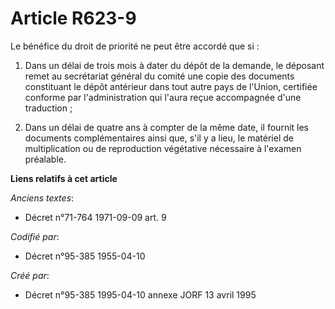 # Article R623-9

Le bénéfice du droit de priorité ne peut être accordé que si :

1. Dans un délai de trois mois à dater du dépôt de la demande, le déposant remet au secrétariat général du comité une copie
des documents constituant le dépôt antérieur dans tout autre pays de l'Union, certifiée conforme par l'administration qui
l'aura reçue accompagnée d'une traduction ;

2. Dans un délai de quatre ans à compter de la même date, il fournit les documents complémentaires ainsi que, s'il y a lieu,
le matériel de multiplication ou de reproduction végétative nécessaire à l'examen préalable.

**Liens relatifs à cet article**

_Anciens textes_:

  - Décret n°71-764 1971-09-09 art. 9

_Codifié par_:

  - Décret n°95-385 1955-04-10

_Créé par_:

  - Décret n°95-385 1995-04-10 annexe JORF 13 avril 1995
